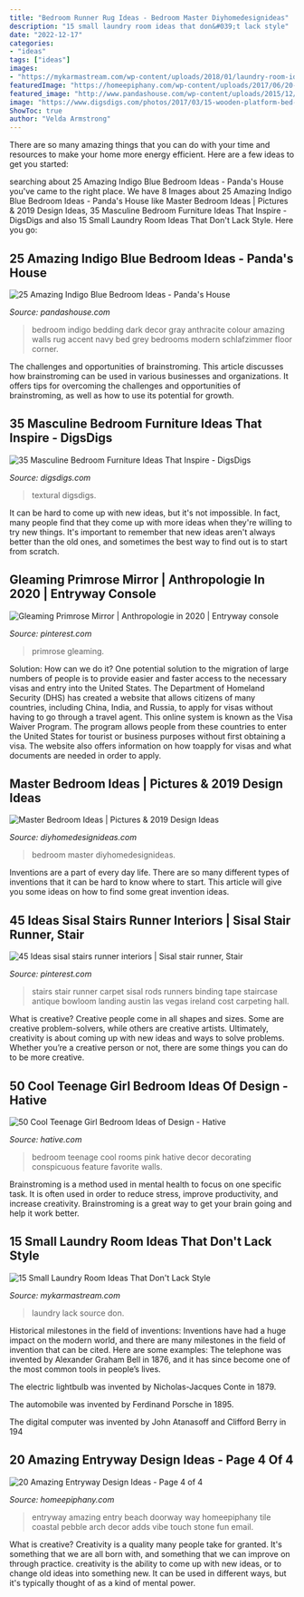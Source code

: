 ```yaml
---
title: "Bedroom Runner Rug Ideas - Bedroom Master Diyhomedesignideas"
description: "15 small laundry room ideas that don&#039;t lack style"
date: "2022-12-17"
categories:
- "ideas"
tags: ["ideas"]
images:
- "https://mykarmastream.com/wp-content/uploads/2018/01/laundry-room-ideas-7.jpg"
featuredImage: "https://homeepiphany.com/wp-content/uploads/2017/06/20-Amazing-Entryway-Design-Ideas-19.jpg"
featured_image: "http://www.pandashouse.com/wp-content/uploads/2015/12/indigo-and-white-bedroom-1-533x800.jpg?c8cd4e"
image: "https://www.digsdigs.com/photos/2017/03/15-wooden-platform-bed-for-a-cool-textural-look.jpg"
ShowToc: true
author: "Velda Armstrong"
---
```



There are so many amazing things that you can do with your time and resources to make your home more energy efficient. Here are a few ideas to get you started:

	

		
searching about 25 Amazing Indigo Blue Bedroom Ideas - Panda&#039;s House you've came to the right place. We have 8 Images about 25 Amazing Indigo Blue Bedroom Ideas - Panda&#039;s House like Master Bedroom Ideas | Pictures &amp; 2019 Design Ideas, 35 Masculine Bedroom Furniture Ideas That Inspire - DigsDigs and also 15 Small Laundry Room Ideas That Don&#039;t Lack Style. Here you go:
		
    
## 25 Amazing Indigo Blue Bedroom Ideas - Panda&#039;s House

<img loading=lazy src="http://www.pandashouse.com/wp-content/uploads/2015/12/indigo-and-white-bedroom-1-533x800.jpg?c8cd4e" onerror="this.onerror=null;this.src='https://tse4.mm.bing.net/th?id=OIP.iCbUQjwQ-0pRKLUffyU3jQHaLH&amp;pid=15.1';" alt="25 Amazing Indigo Blue Bedroom Ideas - Panda&#039;s House">

_Source: pandashouse.com_

>bedroom indigo bedding dark decor gray anthracite colour amazing walls rug accent navy bed grey bedrooms modern schlafzimmer floor corner. 

	

The challenges and opportunities of brainstroming.
This article discusses how brainstroming can be used in various businesses and organizations. It offers tips for overcoming the challenges and opportunities of brainstroming, as well as how to use its potential for growth.

    
## 35 Masculine Bedroom Furniture Ideas That Inspire - DigsDigs

<img loading=lazy src="https://www.digsdigs.com/photos/2017/03/15-wooden-platform-bed-for-a-cool-textural-look.jpg" onerror="this.onerror=null;this.src='https://tse4.mm.bing.net/th?id=OIP.pP9lmea471O7eCWZN00VmQHaLH&amp;pid=15.1';" alt="35 Masculine Bedroom Furniture Ideas That Inspire - DigsDigs">

_Source: digsdigs.com_

>textural digsdigs. 

	

It can be hard to come up with new ideas, but it's not impossible. In fact, many people find that they come up with more ideas when they're willing to try new things. It's important to remember that new ideas aren't always better than the old ones, and sometimes the best way to find out is to start from scratch.

    
## Gleaming Primrose Mirror | Anthropologie In 2020 | Entryway Console

<img loading=lazy src="https://i.pinimg.com/736x/35/fa/f0/35faf05db0f6f252f5a7c0cf0c212f4d.jpg" onerror="this.onerror=null;this.src='https://tse4.mm.bing.net/th?id=OIP.ICSvPPCU6bsh5Wt9Kv3bkQHaLA&amp;pid=15.1';" alt="Gleaming Primrose Mirror | Anthropologie in 2020 | Entryway console">

_Source: pinterest.com_

>primrose gleaming. 

	

Solution: How can we do it?
One potential solution to the migration of large numbers of people is to provide easier and faster access to the necessary visas and entry into the United States. The Department of Homeland Security (DHS) has created a website that allows citizens of many countries, including China, India, and Russia, to apply for visas without having to go through a travel agent. This online system is known as the Visa Waiver Program. The program allows people from these countries to enter the United States for tourist or business purposes without first obtaining a visa. The website also offers information on how toapply for visas and what documents are needed in order to apply.

    
## Master Bedroom Ideas | Pictures &amp; 2019 Design Ideas

<img loading=lazy src="http://diyhomedesignideas.com/photos/template/awm8pgvqk4k2hd16kwds.jpeg" onerror="this.onerror=null;this.src='https://tse2.mm.bing.net/th?id=OIP.z_ubaF-CAEm5-oUuyXmbOwHaE7&amp;pid=15.1';" alt="Master Bedroom Ideas | Pictures &amp; 2019 Design Ideas">

_Source: diyhomedesignideas.com_

>bedroom master diyhomedesignideas. 

	

Inventions are a part of every day life. There are so many different types of inventions that it can be hard to know where to start. This article will give you some ideas on how to find some great invention ideas.

    
## 45 Ideas Sisal Stairs Runner Interiors | Sisal Stair Runner, Stair

<img loading=lazy src="https://i.pinimg.com/736x/73/a2/f7/73a2f7f7b137f65f1e478ecdcab102ea.jpg" onerror="this.onerror=null;this.src='https://tse3.mm.bing.net/th?id=OIP.4tazbSDbQlp-EkLn9ZwVWwAAAA&amp;pid=15.1';" alt="45 Ideas sisal stairs runner interiors | Sisal stair runner, Stair">

_Source: pinterest.com_

>stairs stair runner carpet sisal rods runners binding tape staircase antique bowloom landing austin las vegas ireland cost carpeting hall. 

	

What is creative?
Creative people come in all shapes and sizes. Some are creative problem-solvers, while others are creative artists. Ultimately, creativity is about coming up with new ideas and ways to solve problems. Whether you’re a creative person or not, there are some things you can do to be more creative.

    
## 50 Cool Teenage Girl Bedroom Ideas Of Design - Hative

<img loading=lazy src="https://hative.com/wp-content/uploads/2013/07/cute-little-girl-bedroom-2809.jpg" onerror="this.onerror=null;this.src='https://tse2.mm.bing.net/th?id=OIP.ko6wWNQi3rKTmqbkjHJJqAHaJ3&amp;pid=15.1';" alt="50 Cool Teenage Girl Bedroom Ideas of Design - Hative">

_Source: hative.com_

>bedroom teenage cool rooms pink hative decor decorating conspicuous feature favorite walls. 

	

Brainstroming is a method used in mental health to focus on one specific task. It is often used in order to reduce stress, improve productivity, and increase creativity. Brainstroming is a great way to get your brain going and help it work better.

    
## 15 Small Laundry Room Ideas That Don&#039;t Lack Style

<img loading=lazy src="https://mykarmastream.com/wp-content/uploads/2018/01/laundry-room-ideas-7.jpg" onerror="this.onerror=null;this.src='https://tse1.mm.bing.net/th?id=OIP.NqSPcciWZY7IXNrG8tol_AHaLv&amp;pid=15.1';" alt="15 Small Laundry Room Ideas That Don&#039;t Lack Style">

_Source: mykarmastream.com_

>laundry lack source don. 

	

Historical milestones in the field of inventions:
Inventions have had a huge impact on the modern world, and there are many milestones in the field of invention that can be cited. Here are some examples:
The telephone was invented by Alexander Graham Bell in 1876, and it has since become one of the most common tools in people’s lives.

The electric lightbulb was invented by Nicholas-Jacques Conte in 1879.

The automobile was invented by Ferdinand Porsche in 1895. 

The digital computer was invented by John Atanasoff and Clifford Berry in 194
    
## 20 Amazing Entryway Design Ideas - Page 4 Of 4

<img loading=lazy src="https://homeepiphany.com/wp-content/uploads/2017/06/20-Amazing-Entryway-Design-Ideas-19.jpg" onerror="this.onerror=null;this.src='https://tse1.mm.bing.net/th?id=OIP.z0wFOOJqnWRnIJBvKMfuLwHaLH&amp;pid=15.1';" alt="20 Amazing Entryway Design Ideas - Page 4 of 4">

_Source: homeepiphany.com_

>entryway amazing entry beach doorway way homeepiphany tile coastal pebble arch decor adds vibe touch stone fun email. 

	

What is creative?
Creativity is a quality many people take for granted. It's something that we are all born with, and something that we can improve on through practice. creativity is the ability to come up with new ideas, or to change old ideas into something new. It can be used in different ways, but it's typically thought of as a kind of mental power.

